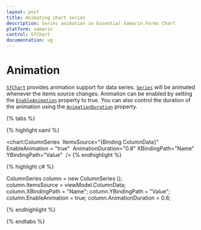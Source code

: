 ```yaml
---
layout: post
title: Animating chart series
description: Series animation in Essential Xamarin.Forms Chart
platform: xamarin
control: SfChart
documentation: ug
---
```


# Animation

[`SfChart`](https://help.syncfusion.com/cr/cref_files/xamarin/sfchart/Syncfusion.SfChart.XForms~Syncfusion.SfChart.XForms.SfChart.html) provides animation support for data series. [`Series`](https://help.syncfusion.com/cr/cref_files/xamarin/sfchart/Syncfusion.SfChart.XForms~Syncfusion.SfChart.XForms.SfChart~Series.html) will be animated whenever the items source changes. Animation can be enabled by setting the [`EnableAnimation`](http://help.syncfusion.com/cr/cref_files/xamarin/sfchart/Syncfusion.SfChart.XForms~Syncfusion.SfChart.XForms.ChartSeries~EnableAnimationProperty.html#) property to true. You can also control the duration of the animation using the [`AnimationDuration`](http://help.syncfusion.com/cr/cref_files/xamarin/sfchart/Syncfusion.SfChart.XForms~Syncfusion.SfChart.XForms.ChartSeries~AnimationDurationProperty.html#) property.

{% tabs %} 

{% highlight xaml %}

<chart:ColumnSeries 
    ItemsSource="{Binding ColumnData}" 
    EnableAnimation = "true" 
    AnimationDuration="0.8" 
    XBindingPath="Name" 
    YBindingPath="Value"  />
{% endhighlight %}

{% highlight c# %}

ColumnSeries column = new ColumnSeries ();
column.ItemsSource = viewModel.ColumnData;
column.XBindingPath = "Name";
column.YBindingPath = "Value";
column.EnableAnimation = true;
column.AnimationDuration = 0.8;

{% endhighlight %}

{% endtabs %}

